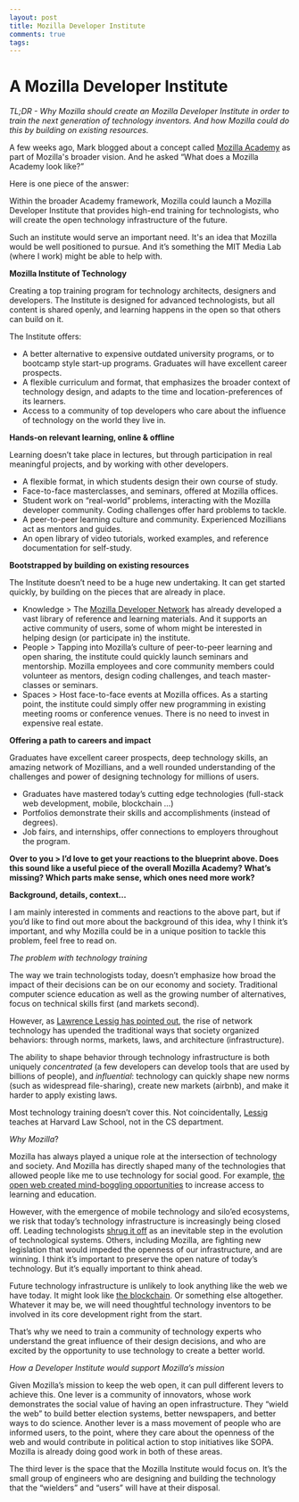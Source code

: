 ```yaml
---
layout: post
title: Mozilla Developer Institute
comments: true
tags:
---
```

# A Mozilla Developer Institute

*TL;DR - Why Mozilla should create an Mozilla Developer Institute in order to train the next generation of technology inventors. And how Mozilla could do this by building on existing resources.* 

A few weeks ago, Mark blogged about a concept called [Mozilla Academy](https://commonspace.wordpress.com/2015/03/31/building-an-academy/) as part of Mozilla's broader vision. And he asked “What does a Mozilla Academy look like?”

Here is one piece of the answer: 

Within the broader Academy framework, Mozilla could launch a Mozilla Developer Institute that provides high-end training for technologists, who will create the open technology infrastructure of the future. 

Such an institute would serve an important need. It's an idea that Mozilla would be well positioned to pursue. And it’s something the MIT Media Lab (where I work) might be able to help with. 


**Mozilla Institute of Technology**

Creating a top training program for technology architects, designers and developers. The Institute is designed for advanced technologists, but all content is shared openly, and learning happens in the open so that others can build on it. 

The Institute offers:

* A better alternative to expensive outdated university programs, or to bootcamp style start-up programs. Graduates will have excellent career prospects. 
* A flexible curriculum and format, that emphasizes the broader context of technology design, and adapts to the time and location-preferences of its learners. 
* Access to a community of top developers who care about the influence of technology on the world they live in. 

**Hands-on relevant learning, online & offline**

Learning doesn’t take place in lectures, but through participation in real meaningful projects, and by working with other developers. 

* A flexible format, in which students design their own course of study. 
* Face-to-face masterclasses, and seminars, offered at Mozilla offices.
* Student work on “real-world” problems, interacting with the Mozilla developer community. Coding challenges offer hard problems to tackle. 
* A peer-to-peer learning culture and community. Experienced Mozillians act as mentors and guides.
* An open library of video tutorials, worked examples, and reference documentation for self-study.   

**Bootstrapped by building on existing resources**

The Institute doesn’t need to be a huge new undertaking. It can get started quickly, by building on the pieces that are already in place.

* Knowledge > The [Mozilla Developer Network](https://developer.mozilla.org/en-US/) has already developed a vast library of reference and learning materials. And it supports an active community of users, some of whom might be interested in helping design (or participate in) the institute. 
* People > Tapping into Mozilla’s culture of peer-to-peer learning and open sharing, the institute could quickly launch seminars and mentorship. Mozilla employees and core community members could volunteer as mentors, design coding challenges, and teach master-classes or seminars. 
* Spaces > Host face-to-face events at Mozilla offices. As a starting point, the institute could simply offer new programming in existing meeting rooms or conference venues. There is no need to invest in expensive real estate. 

**Offering a path to careers and impact**

Graduates have excellent career prospects, deep technology skills, an amazing network of Mozillians, and a well rounded understanding of the challenges and power of designing technology for millions of users. 

* Graduates have mastered today’s cutting edge technologies (full-stack web development, mobile, blockchain …)
* Portfolios demonstrate their skills and accomplishments (instead of degrees).
* Job fairs, and internships, offer connections to employers throughout the program. 


**Over to you > I’d love to get your reactions to the blueprint above. Does this sound like a useful piece of the overall Mozilla Academy? What’s missing? Which parts make sense, which ones need more work?**


**Background, details, context…** 

I am mainly interested in comments and reactions to the above part, but if you’d like to find out more about the background of this idea, why I think it’s important, and why Mozilla could be in a unique position to tackle this problem, feel free to read on. 

*The problem with technology training*

The way we train technologists today, doesn’t emphasize how broad the impact of their decisions can be on our economy and society. Traditional computer science education as well as the growing number of alternatives, focus on technical skills first (and markets second). 

However, as [Lawrence Lessig has pointed out](http://codev2.cc/download+remix/Lessig-Codev2.pdf), the rise of network technology has upended the traditional ways that society organized behaviors: through norms, markets, laws, and architecture (infrastructure). 

The ability to shape behavior through technology infrastructure is both uniquely *concentrated* (a few developers can develop tools that are used by billions of people), and *influential*: technology can quickly shape new norms (such as widespread file-sharing), create new markets (airbnb), and make it harder to apply existing laws. 

Most technology training doesn’t cover this. Not coincidentally, [Lessig](http://en.wikipedia.org/wiki/Lawrence_Lessig) teaches at Harvard Law School, not in the CS department. 

*Why Mozilla*?

Mozilla has always played a unique role at the intersection of technology and society. And Mozilla has directly shaped many of the technologies that allowed people like me to use technology for social good. For example, [the open web created mind-boggling opportunities](https://ocw.mit.edu) to increase access to learning and education. 

However, with the emergence of mobile technology and silo’ed ecosystems, we risk that today’s technology infrastructure is increasingly being closed off. Leading technologists [shrug it off](https://medium.com/@johnolilly/on-inevitability-pendula-41a5e59c3ba3) as an inevitable step in the evolution of technological systems. Others, including Mozilla, are fighting new legislation that would impeded the openness of our infrastructure, and are winning. I think it’s important to preserve the open nature of today’s technology. But it’s equally important to think ahead. 

Future technology infrastructure is unlikely to look anything like the web we have today. It might look like [the blockchain](http://bollier.org/blog/blockchain-promising-new-infrastructure-online-commons). Or something else altogether. Whatever it may be, we will need thoughtful technology inventors to be involved in its core development right from the start. 

That’s why we need to train a community of technology experts who understand the great influence of their design decisions, and who are excited by the opportunity to use technology to create a better world. 

*How a Developer Institute would support Mozilla’s mission*

Given Mozilla’s mission to keep the web open, it can pull different levers to achieve this. One lever is a community of innovators, whose work demonstrates the social value of having an open infrastructure. They “wield the web” to build better election systems, better newspapers, and better ways to do science. Another lever is a mass movement of people who are informed users, to the point, where they care about the openness of the web and would contribute in political action to stop initiatives like SOPA. Mozilla is already doing good work in both of these areas. 

The third lever is the space that the Mozilla Institute would focus on. It’s the small group of engineers who are designing and building the technology that the “wielders” and “users” will have at their disposal.


